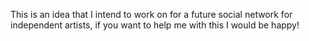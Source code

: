 This is an idea that I intend to work on for a future social network for independent artists, if you want to help me with this I would be happy!
